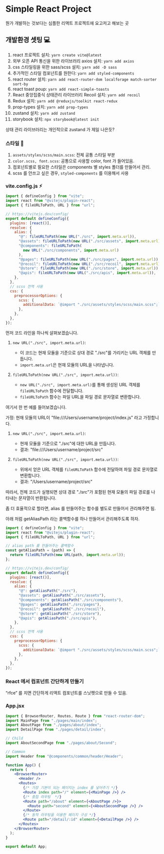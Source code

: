 # Simple React Project

뭔가 개발하는 것보다는 심플한 리액트 프로젝트에 요고저고 해보는 곳

## 개발환경 셋팅 💻

1. react 프로젝트 설치: `yarn create vite@latest`
2. 외부 오픈 API 통신을 위한 라이브러리 axios 설치: `yarn add axios`
3. css 스타일링을 위한 sass/scss 설치: `yarn add -D sass`
4. 추가적인 스타일 컴포넌트를 원한다: `yarn add styled-components`
5. react router 설치: `yarn add react-router-dom localforage match-sorter sort-by`
6. react toast poup: `yarn add react-simple-toasts`
7. React 중앙집중식 상태관리 라이브러리 Recoil 설치: `yarn add recoil`
8. Redux 설치: `yarn add @reduxjs/toolkit react-redux`
9. prop-types 설치: `yarn add prop-types`
10. zustand 설치: `yarn add zustand`
11. storybook 설치: `npx storybook@latest init`

상태 관리 라이브러리는 개인적으로 zustand 가 제일 나은듯?

### 스타일 🎨

1. `assets/styles/scss/main.scss`: 전체 공통 스타일 부분
2. `color.scss, font.scss`: 공통으로 사용할 color, font 가 들어있음.
3. 컴포넌트별로 필요한 스타일은 components 별 styles 폴더를 만들어서 관리.
4. scss 를 안쓰고 싶은 경우, `styled-components` 를 이용해서 사용

### vite.config.js ⚡︎

```js
import { defineConfig } from "vite";
import react from "@vitejs/plugin-react";
import { fileURLToPath, URL } from "url";

// https://vitejs.dev/config/
export default defineConfig({
  plugins: [react()],
  resolve: {
    alias: {
      "@": fileURLToPath(new URL("./src", import.meta.url)),
      "@assets": fileURLToPath(new URL("./src/assets", import.meta.url)),
      "@components": fileURLToPath(
        new URL("./src/components", import.meta.url)
      ),
      "@pages": fileURLToPath(new URL("./src/pages", import.meta.url)),
      "@recoil": fileURLToPath(new URL("./src/recoil", import.meta.url)),
      "@store": fileURLToPath(new URL("./src/store", import.meta.url)),
      "@apis": fileURLToPath(new URL("./src/apis", import.meta.url)),
    },
  },
  // scss 전역 사용
  css: {
    preprocessorOptions: {
      scss: {
        additionalData: `@import "./src/assets/styles/scss/main.scss";`,
      },
    },
  },
});
```

먼저 코드 라인을 하나씩 살펴보겠습니다.

1. `new URL("./src", import.meta.url)`:

   - 이 코드는 현재 모듈을 기준으로 상대 경로 "./src"를 가리키는 URL 객체를 만듭니다.
   - `import.meta.url`은 현재 모듈의 URL을 나타냅니다.

2. `fileURLToPath(new URL("./src", import.meta.url))`:
   - `new URL("./src", import.meta.url)`를 통해 생성된 URL 객체를 `fileURLToPath` 함수에 전달합니다.
   - `fileURLToPath` 함수는 파일 URL을 파일 경로 문자열로 변환합니다.

여기서 한 번 예를 들어보겠습니다.

가정: 현재 모듈의 URL이 "file:///Users/username/project/index.js" 라고 가정합니다.

1. `new URL("./src", import.meta.url)`:

   - 현재 모듈을 기준으로 "./src"에 대한 URL을 만듭니다.
   - 결과: "file:///Users/username/project/src"

2. `fileURLToPath(new URL("./src", import.meta.url))`:
   - 위에서 얻은 URL 객체를 `fileURLToPath` 함수에 전달하여 파일 경로 문자열로 변환합니다.
   - 결과: "/Users/username/project/src"

따라서, 전체 코드가 실행되면 상대 경로 "./src"가 포함된 현재 모듈의 파일 경로를 나타내는 문자열이 반환됩니다.

좀 더 효율적으로 할라면, alias 를 만들어주는 함수를 별도로 만들어서 관리해주면 됨.

아래 처럼 getAliasPath 라는 콜백함수를 하나 만들어서 관리해주도록 하자.

```js
import { defineConfig } from "vite";
import react from "@vitejs/plugin-react";
import { fileURLToPath, URL } from "url";

// alias path 를 만들어주는 콜백함수
const getAliasPath = (path) => {
  return fileURLToPath(new URL(path, import.meta.url));
};

// https://vitejs.dev/config/
export default defineConfig({
  plugins: [react()],
  resolve: {
    alias: {
      "@": getAliasPath("./src"),
      "@assets": getAliasPath("./src/assets"),
      "@components": getAliasPath("./src/components"),
      "@pages": getAliasPath("./src/pages"),
      "@recoil": getAliasPath("./src/recoil"),
      "@store": getAliasPath("./src/store"),
      "@apis": getAliasPath("./src/apis"),
    },
  },
  // scss 전역 사용
  css: {
    preprocessorOptions: {
      scss: {
        additionalData: `@import "./src/assets/styles/scss/main.scss";`,
      },
    },
  },
});
```

### React 에서 컴포넌트 간단하게 만들기

“rfce” 를 치면 간단하게 리액트 컴포넌트를 스닛펫으로 만들 수 있음.

### App.jsx

```jsx
import { BrowserRouter, Routes, Route } from "react-router-dom";
import MainPage from "./pages/main/index";
import AboutPage from "./pages/about/index";
import DetailPage from "./pages/detail/index";

// Child
import AboutSecondPage from "./pages/about/Second";

// Common
import Header from "@components/common/header/Header";

function App() {
  return (
    <BrowserRouter>
      <Header />
      <Routes>
        {/* 가장 기본이 되는 페이지는 index 를 넣어주기 */}
        <Route index path="/" element={<MainPage />} />
        {/* 중첩 라우팅  */}
        <Route path="/about" element={<AboutPage />}>
          <Route path="second" element={<AboutSecondPage />} />
        </Route>
        {/* 동적 라우팅을 이용한 페이지 구성 */}
        <Route path="/detail/:id" element={<DetailPage />} />
      </Routes>
    </BrowserRouter>
  );
}

export default App;
```
